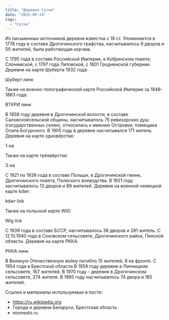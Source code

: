 ```yaml
---
title: "Деревня Сутки"
date: "2025-09-24"
tags: 
  - "Сутки"
---
```


Из письменных источников деревня известна с 18 ст. Упоминается в 1778 году в составе Дрогичинского графства, насчитывалось 9 дворов и 50 житилей, была работающая корчма.

С 1795 года в составе Российской Империи, в Кобринском повете, Слонимской, с 1797 года Литовской, с 1801 Гродненской губернии. Деревня на карте Шуберта 1832 года:

Шуберт линк

Также на военно-топографической карте Российской Империи за 1846-1863 года:

ВТКРИ линк

В 1858 году деревня в Дрогичинской волости, в составе Саловскойсельской общины, насчитывалось 75 ревизорских душ (государственных селян), относилась к имению Островки, помещика Осипа Богурского. В 1905 году в деревне насчитывался 171 житель. Деревня на карте одновёрстке:

1-ка

Также на карте трёхвёрстке:

3-ка

С 1921 по 1939 года в составе Польши, в Дрогичинской гмине, Дрогичинского повета, Полеского воеводства. В 1921 году насчитывалось 13 дворов и 89 жителей. Деревня на военной немецкой карте kdwr:

kdwr link

Также на польской карте WIG:

WIg link

С 1939 года в составе БССР, насчитывалось 38 дворов и 281 житель. С 12.10.1940 года в Соховском сельсовете, Дрогичинского райоа, Пинской области. Деревня на карте РККА:

РККА линк

В Великую Отечественную войну погибло 15 жителей, 8 на фронте. С 1954 года в Брестской области.В 1959 году деревня в Липницком сельсовете, 167 жителей. В 1970 году - деревня в Дрогичинском сельсовете, 274 жителя. В 1995 году насчитывалось 74 двора и 185 жителей.

Ссылки и материалы используемые в посте:
- https://ru.wikipedia.org
- Города и деревни Беларуси, Брестская область
- etomesto.ru
